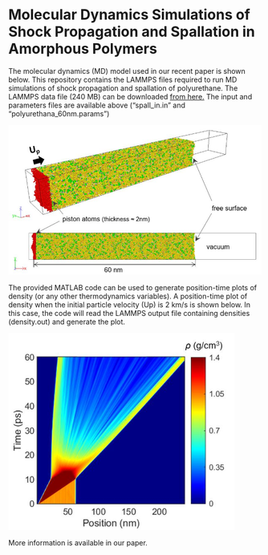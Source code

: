 # Molecular Dynamics Simulations of Shock Propagation and Spallation in Amorphous Polymers

The molecular dynamics (MD) model used in our recent paper is shown below. This repository contains the LAMMPS files required to run MD simulations of shock propagation and spallation of polyurethane. The LAMMPS data file (240 MB) can be downloaded [from here.](https://drive.google.com/file/d/1G8xaw0wd_ilcfPe6dSBAemUxr_OrjuH_/view?usp=sharing)
The input and parameters files are available above (“spall_in.in” and “polyurethana_60nm.params”)

 <img src="md_model.JPG" width="600">

The provided MATLAB code can be used to generate position-time plots of density (or any other thermodynamics variables). A position-time plot of density when the initial particle velocity (Up) is 2 km/s is shown below. In this case, the code will read the LAMMPS output file containing densities (density.out) and generate the plot.

<img src="x-t_density.JPG" width="450">

More information is available in our paper.
